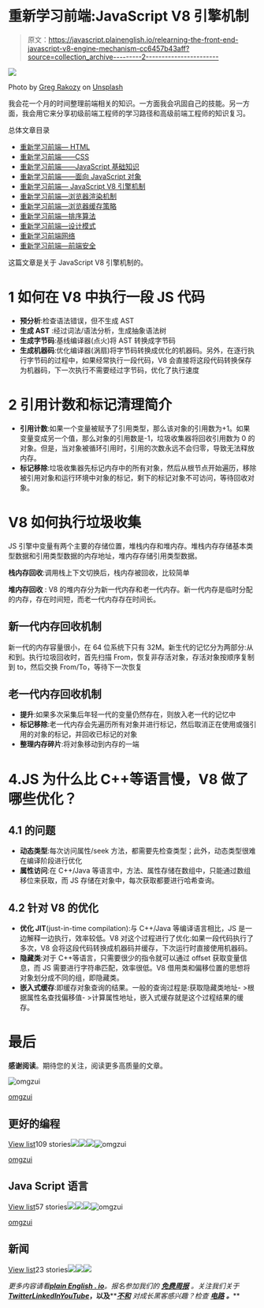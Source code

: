 # 重新学习前端:JavaScript V8 引擎机制

> 原文：<https://javascript.plainenglish.io/relearning-the-front-end-javascript-v8-engine-mechanism-cc6457b43aff?source=collection_archive---------2----------------------->

![](img/4569366773dedd624b0d104542dbaf8f.png)

Photo by [Greg Rakozy](https://unsplash.com/@grakozy?utm_source=medium&utm_medium=referral) on [Unsplash](https://unsplash.com?utm_source=medium&utm_medium=referral)

我会花一个月的时间整理前端相关的知识。一方面我会巩固自己的技能。另一方面，我会用它来分享初级前端工程师的学习路径和高级前端工程师的知识复习。

总体文章目录

*   [重新学习前端— HTML](/relearn-the-front-end-html-26a38c5ba196)
*   [重新学习前端——CSS](/relearn-the-front-end-css-4d74eb5981f8)
*   [重新学习前端——JavaScript 基础知识](/relearn-the-front-end-javascript-basics-d770eefd791f)
*   [重新学习前端——面向 JavaScript 对象](/relearning-the-front-end-javascript-object-oriented-913077e735bf)
*   [重新学习前端— JavaScript V8 引擎机制](/relearning-the-front-end-javascript-v8-engine-mechanism-cc6457b43aff)
*   [重新学习前端—浏览器渲染机制](/relearning-the-front-end-browser-rendering-mechanism-efbfc19d225f)
*   [重新学习前端—浏览器缓存策略](/relearn-the-front-end-browser-caching-strategy-21cd081886d)
*   [重新学习前端—排序算法](/relearn-the-front-end-sorting-algorithm-348f939632e0)
*   [重新学习前端—设计模式](/relearning-the-front-end-design-patterns-e95444b6bdb)
*   [重新学习前端网络](/relearn-the-front-end-network-b0402a870336)
*   [重新学习前端—前端安全](/relearning-the-front-end-front-end-security-bbc20ded6b12)

这篇文章是关于 JavaScript V8 引擎机制的。

# 1 如何在 V8 中执行一段 JS 代码

*   **预分析**:检查语法错误，但不生成 AST
*   **生成 AST** :经过词法/语法分析，生成抽象语法树
*   **生成字节码**:基线编译器(点火)将 AST 转换成字节码
*   **生成机器码**:优化编译器(涡扇)将字节码转换成优化的机器码。另外，在逐行执行字节码的过程中，如果经常执行一段代码，V8 会直接将这段代码转换保存为机器码，下一次执行不需要经过字节码，优化了执行速度

# 2 引用计数和标记清理简介

*   **引用计数**:如果一个变量被赋予了引用类型，那么该对象的引用数为+1。如果变量变成另一个值，那么对象的引用数是-1，垃圾收集器将回收引用数为 0 的对象。但是，当对象被循环引用时，引用的次数永远不会归零，导致无法释放内存。
*   **标记移除**:垃圾收集器先标记内存中的所有对象，然后从根节点开始遍历，移除被引用对象和运行环境中对象的标记，剩下的标记对象不可访问，等待回收对象。

# V8 如何执行垃圾收集

JS 引擎中变量有两个主要的存储位置，堆栈内存和堆内存。堆栈内存存储基本类型数据和引用类型数据的内存地址，堆内存存储引用类型数据。

**栈内存回收**:调用栈上下文切换后，栈内存被回收，比较简单

**堆内存回收** : V8 的堆内存分为新一代内存和老一代内存。新一代内存是临时分配的内存，存在时间短，而老一代内存存在时间长。

## 新一代内存回收机制

新一代的内存容量很小，在 64 位系统下只有 32M。新生代的记忆分为两部分:从和到。执行垃圾回收时，首先扫描 From，恢复非存活对象，存活对象按顺序复制到 to，然后交换 From/To，等待下一次恢复

## 老一代内存回收机制

*   **提升**:如果多次采集后年轻一代的变量仍然存在，则放入老一代的记忆中
*   **标记移除**:老一代内存会先遍历所有对象并进行标记，然后取消正在使用或强引用的对象的标记，并回收已标记的对象
*   **整理内存碎片**:将对象移动到内存的一端

# 4.JS 为什么比 C++等语言慢，V8 做了哪些优化？

## 4.1 的问题

*   **动态类型**:每次访问属性/seek 方法，都需要先检查类型；此外，动态类型很难在编译阶段进行优化
*   **属性访问**:在 C++/Java 等语言中，方法、属性存储在数组中，只能通过数组移位来获取，而 JS 存储在对象中，每次获取都要进行哈希查询。

## 4.2 针对 V8 的优化

*   **优化 JIT**(just-in-time compilation):与 C++/Java 等编译语言相比，JS 是一边解释一边执行，效率较低。V8 对这个过程进行了优化:如果一段代码执行了多次，V8 会将这段代码转换成机器码并缓存，下次运行时直接使用机器码。
*   **隐藏类**:对于 C++等语言，只需要很少的指令就可以通过 offset 获取变量信息，而 JS 需要进行字符串匹配，效率很低。V8 借用类和偏移位置的思想将对象划分成不同的组，即隐藏类。
*   **嵌入式缓存**:即缓存对象查询的结果。一般的查询过程是:获取隐藏类地址- >根据属性名查找偏移值- >计算属性地址，嵌入式缓存就是这个过程结果的缓存。

# 最后

**感谢阅读**。期待您的关注，阅读更多高质量的文章。

![omgzui](img/113db82933227743d0067a68e250ac93.png)

[omgzui](https://medium.com/@omgzui?source=post_page-----cc6457b43aff--------------------------------)

## 更好的编程

[View list](https://medium.com/@omgzui/list/better-programing-9b4c9bb174aa?source=post_page-----cc6457b43aff--------------------------------)109 stories![](img/64fcf15e27c514ec49d62966b68dbc15.png)![](img/3e6ce891363c151131c5993ca0dcc526.png)![](img/a7dd413de22f319a3c4729c9e737feb8.png)![omgzui](img/113db82933227743d0067a68e250ac93.png)

[omgzui](https://medium.com/@omgzui?source=post_page-----cc6457b43aff--------------------------------)

## Java Script 语言

[View list](https://medium.com/@omgzui/list/javascript-48bfc7b5f93c?source=post_page-----cc6457b43aff--------------------------------)57 stories![](img/64fcf15e27c514ec49d62966b68dbc15.png)![](img/3e6ce891363c151131c5993ca0dcc526.png)![](img/a7dd413de22f319a3c4729c9e737feb8.png)![omgzui](img/113db82933227743d0067a68e250ac93.png)

[omgzui](https://medium.com/@omgzui?source=post_page-----cc6457b43aff--------------------------------)

## 新闻

[View list](https://medium.com/@omgzui/list/news-67ec0a972660?source=post_page-----cc6457b43aff--------------------------------)23 stories![](img/c3f36b36bf050f98fd5a8e3c89103cad.png)![](img/8459df5aae62dc00f04377e09544be88.png)![](img/2864058bcedc8c1cd6492624ba9671c6.png)

*更多内容请看*[***plain English . io***](https://plainenglish.io/)*。报名参加我们的* [***免费周报***](http://newsletter.plainenglish.io/) *。关注我们关于*[***Twitter***](https://twitter.com/inPlainEngHQ)[***LinkedIn***](https://www.linkedin.com/company/inplainenglish/)*[***YouTube***](https://www.youtube.com/channel/UCtipWUghju290NWcn8jhyAw)***，以及****[***不和***](https://discord.gg/GtDtUAvyhW) *对成长黑客感兴趣？检查* [***电路***](https://circuit.ooo/) ***。*****